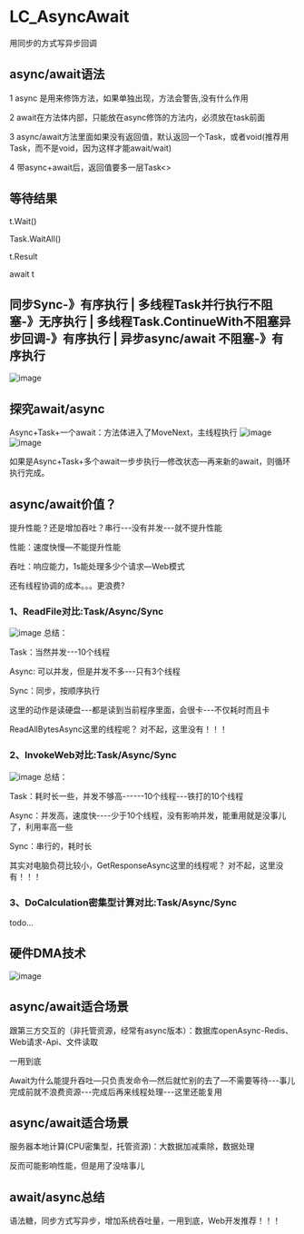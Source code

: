 # LC_AsyncAwait
用同步的方式写异步回调

## async/await语法
1  async 是用来修饰方法，如果单独出现，方法会警告,没有什么作用

2  await在方法体内部，只能放在async修饰的方法内，必须放在task前面

3  async/await方法里面如果没有返回值，默认返回一个Task，或者void(推荐用Task，而不是void，因为这样才能await/wait)

4  带async+await后，返回值要多一层Task<>

## 等待结果
t.Wait()

Task.WaitAll()

t.Result

await t

## 同步Sync-》有序执行 | 多线程Task并行执行不阻塞-》无序执行 | 多线程Task.ContinueWith不阻塞异步回调-》有序执行 | 异步async/await 不阻塞-》有序执行
![image](https://user-images.githubusercontent.com/26539681/121616223-11a69600-ca95-11eb-9839-2ec6c6203381.png)

## 探究await/async
Async+Task+一个await：方法体进入了MoveNext，主线程执行
![image](https://user-images.githubusercontent.com/26539681/121616941-7d3d3300-ca96-11eb-80c0-21e106ef2492.png)
![image](https://user-images.githubusercontent.com/26539681/121616632-d22c7980-ca95-11eb-8fca-f55b3cf6a4b4.png)

如果是Async+Task+多个await一步步执行—修改状态—再来新的await，则循环执行完成。

## async/await价值？
提升性能？还是增加吞吐？串行---没有并发---就不提升性能

性能：速度快慢—不能提升性能

吞吐：响应能力，1s能处理多少个请求—Web模式

还有线程协调的成本。。。更浪费? 

### 1、ReadFile对比:Task/Async/Sync
![image](https://user-images.githubusercontent.com/26539681/121619681-91376380-ca9b-11eb-9ab1-b3f5fa5341a2.png)
总结：

Task：当然并发---10个线程

Async: 可以并发，但是并发不多---只有3个线程

Sync：同步，按顺序执行

这里的动作是读硬盘---都是读到当前程序里面，会很卡---不仅耗时而且卡

ReadAllBytesAsync这里的线程呢？ 对不起，这里没有！！！

### 2、InvokeWeb对比:Task/Async/Sync
![image](https://user-images.githubusercontent.com/26539681/121620992-e3798400-ca9d-11eb-9753-e09865d7bbab.png)
总结：

Task：耗时长一些，并发不够高------10个线程---铁打的10个线程

Async：并发高，速度快----少于10个线程，没有影响并发，能重用就是没事儿了，利用率高一些

Sync：串行的，耗时长

其实对电脑负荷比较小，GetResponseAsync这里的线程呢？ 对不起，这里没有！！！

### 3、DoCalculation密集型计算对比:Task/Async/Sync
todo...

## 硬件DMA技术
![image](https://user-images.githubusercontent.com/26539681/121621269-70bcd880-ca9e-11eb-985d-02db7ec1b0c5.png)

## async/await适合场景
跟第三方交互的（非托管资源，经常有async版本）：数据库openAsync-Redis、Web请求-Api、文件读取

一用到底

Await为什么能提升吞吐—只负责发命令—然后就忙别的去了—不需要等待---事儿完成前就不浪费资源---完成后再来线程处理---这里还能复用

## async/await适合场景
服务器本地计算(CPU密集型，托管资源)：大数据加减乘除，数据处理

反而可能影响性能，但是用了没啥事儿

## await/async总结
语法糖，同步方式写异步，增加系统吞吐量，一用到底，Web开发推荐！！！

